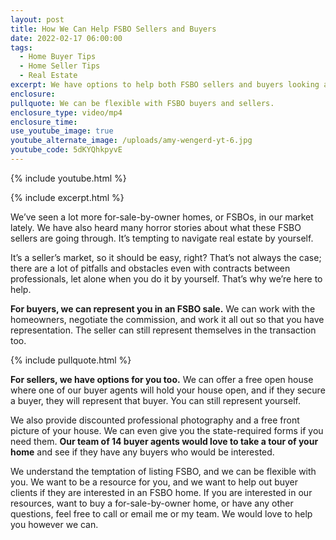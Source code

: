 ```yaml
---
layout: post
title: How We Can Help FSBO Sellers and Buyers
date: 2022-02-17 06:00:00
tags:
  - Home Buyer Tips
  - Home Seller Tips
  - Real Estate
excerpt: We have options to help both FSBO sellers and buyers looking at FSBO homes.
enclosure:
pullquote: We can be flexible with FSBO buyers and sellers.
enclosure_type: video/mp4
enclosure_time:
use_youtube_image: true
youtube_alternate_image: /uploads/amy-wengerd-yt-6.jpg
youtube_code: 5dKYQhkpyvE
---
```

{% include youtube.html %}

{% include excerpt.html %}

We’ve seen a lot more for-sale-by-owner homes, or FSBOs, in our market lately. We have also heard many horror stories about what these FSBO sellers are going through. It’s tempting to navigate real estate by yourself.&nbsp;

It’s a seller’s market, so it should be easy, right? That’s not always the case; there are a lot of pitfalls and obstacles even with contracts between professionals, let alone when you do it by yourself. That’s why we’re here to help.

**For buyers, we can represent you in an FSBO sale.** We can work with the homeowners, negotiate the commission, and work it all out so that you have representation. The seller can still represent themselves in the transaction too.

{% include pullquote.html %}

**For sellers, we have options for you too.** We can offer a free open house where one of our buyer agents will hold your house open, and if they secure a buyer, they will represent that buyer. You can still represent yourself.&nbsp;

We also provide discounted professional photography and a free front picture of your house. We can even give you the state-required forms if you need them. **Our team of 14 buyer agents would love to take a tour of your home** and see if they have any buyers who would be interested.&nbsp;

We understand the temptation of listing FSBO, and we can be flexible with you. We want to be a resource for you, and we want to help out buyer clients if they are interested in an FSBO home. If you are interested in our resources, want to buy a for-sale-by-owner home, or have any other questions, feel free to call or email me or my team. We would love to help you however we can.
